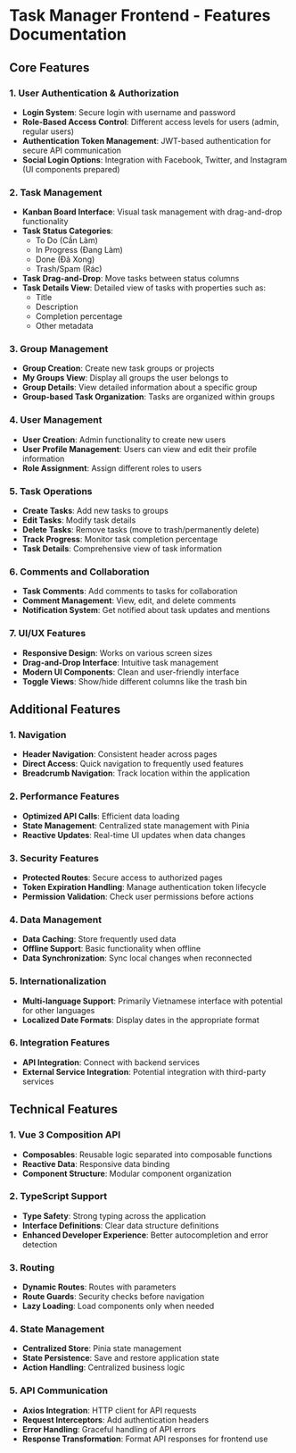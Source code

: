 # Task Manager Frontend - Features Documentation

## Core Features

### 1. User Authentication & Authorization
- **Login System**: Secure login with username and password
- **Role-Based Access Control**: Different access levels for users (admin, regular users)
- **Authentication Token Management**: JWT-based authentication for secure API communication
- **Social Login Options**: Integration with Facebook, Twitter, and Instagram (UI components prepared)

### 2. Task Management
- **Kanban Board Interface**: Visual task management with drag-and-drop functionality
- **Task Status Categories**:
  - To Do (Cần Làm)
  - In Progress (Đang Làm)
  - Done (Đã Xong)
  - Trash/Spam (Rác)
- **Task Drag-and-Drop**: Move tasks between status columns
- **Task Details View**: Detailed view of tasks with properties such as:
  - Title
  - Description
  - Completion percentage
  - Other metadata

### 3. Group Management
- **Group Creation**: Create new task groups or projects
- **My Groups View**: Display all groups the user belongs to
- **Group Details**: View detailed information about a specific group
- **Group-based Task Organization**: Tasks are organized within groups

### 4. User Management
- **User Creation**: Admin functionality to create new users
- **User Profile Management**: Users can view and edit their profile information
- **Role Assignment**: Assign different roles to users

### 5. Task Operations
- **Create Tasks**: Add new tasks to groups
- **Edit Tasks**: Modify task details
- **Delete Tasks**: Remove tasks (move to trash/permanently delete)
- **Track Progress**: Monitor task completion percentage
- **Task Details**: Comprehensive view of task information

### 6. Comments and Collaboration
- **Task Comments**: Add comments to tasks for collaboration
- **Comment Management**: View, edit, and delete comments
- **Notification System**: Get notified about task updates and mentions

### 7. UI/UX Features
- **Responsive Design**: Works on various screen sizes
- **Drag-and-Drop Interface**: Intuitive task management
- **Modern UI Components**: Clean and user-friendly interface
- **Toggle Views**: Show/hide different columns like the trash bin

## Additional Features

### 1. Navigation
- **Header Navigation**: Consistent header across pages
- **Direct Access**: Quick navigation to frequently used features
- **Breadcrumb Navigation**: Track location within the application

### 2. Performance Features
- **Optimized API Calls**: Efficient data loading
- **State Management**: Centralized state management with Pinia
- **Reactive Updates**: Real-time UI updates when data changes

### 3. Security Features
- **Protected Routes**: Secure access to authorized pages
- **Token Expiration Handling**: Manage authentication token lifecycle
- **Permission Validation**: Check user permissions before actions

### 4. Data Management
- **Data Caching**: Store frequently used data
- **Offline Support**: Basic functionality when offline
- **Data Synchronization**: Sync local changes when reconnected

### 5. Internationalization
- **Multi-language Support**: Primarily Vietnamese interface with potential for other languages
- **Localized Date Formats**: Display dates in the appropriate format

### 6. Integration Features
- **API Integration**: Connect with backend services
- **External Service Integration**: Potential integration with third-party services

## Technical Features

### 1. Vue 3 Composition API
- **Composables**: Reusable logic separated into composable functions
- **Reactive Data**: Responsive data binding
- **Component Structure**: Modular component organization

### 2. TypeScript Support
- **Type Safety**: Strong typing across the application
- **Interface Definitions**: Clear data structure definitions
- **Enhanced Developer Experience**: Better autocompletion and error detection

### 3. Routing
- **Dynamic Routes**: Routes with parameters
- **Route Guards**: Security checks before navigation
- **Lazy Loading**: Load components only when needed

### 4. State Management
- **Centralized Store**: Pinia state management
- **State Persistence**: Save and restore application state
- **Action Handling**: Centralized business logic

### 5. API Communication
- **Axios Integration**: HTTP client for API requests
- **Request Interceptors**: Add authentication headers
- **Error Handling**: Graceful handling of API errors
- **Response Transformation**: Format API responses for frontend use 